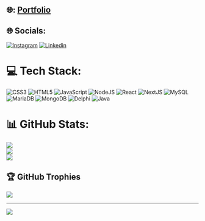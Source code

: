 ## 🌐: [Portfolio](https://joao.allpines.com.br/)


## 🌐 Socials:
[![Instagram](https://img.shields.io/badge/Instagram-%23E4405F.svg?logo=Instagram&logoColor=white)](https://instagram.com/jgde.almeida)
[![Linkedin](https://img.shields.io/badge/LinkedIn-0077B5?style=for-the-badge&logo=linkedin&logoColor=white)](https://br.linkedin.com/in/joao-de-almeida9)

# 💻 Tech Stack:
![CSS3](https://img.shields.io/badge/css3-%231572B6.svg?style=for-the-badge&logo=css3&logoColor=white) ![HTML5](https://img.shields.io/badge/html5-%23E34F26.svg?style=for-the-badge&logo=html5&logoColor=white) ![JavaScript](https://img.shields.io/badge/javascript-%23323330.svg?style=for-the-badge&logo=javascript&logoColor=%23F7DF1E) ![NodeJS](https://img.shields.io/badge/node.js-6DA55F?style=for-the-badge&logo=node.js&logoColor=white) ![React](https://img.shields.io/badge/react-3633c9?style=for-the-badge&logo=react&logoColor=white) ![NextJS](https://img.shields.io/badge/next.js-101010?style=for-the-badge&logo=next.js&logoColor=white) ![MySQL](https://img.shields.io/badge/mysql-%2300f.svg?style=for-the-badge&logo=mysql&logoColor=white) ![MariaDB](https://img.shields.io/badge/MariaDB-003545?style=for-the-badge&logo=mariadb&logoColor=white) ![MongoDB](https://img.shields.io/badge/mongodb-6Dd55F?style=for-the-badge&logo=mongodb&logoColor=white) ![Delphi](https://img.shields.io/badge/delphi-aa1212?style=for-the-badge&logo=delphi&logoColor=white) ![Java](https://img.shields.io/badge/java-aa7712?style=for-the-badge&logo=java&logoColor=white)

# 📊 GitHub Stats:
![](https://github-readme-stats.vercel.app/api?username=jdalmeida&theme=dracula&hide_border=false&include_all_commits=true&count_private=false)<br/>
![](https://github-readme-streak-stats.herokuapp.com/?user=jdalmeida&theme=dracula&hide_border=false)<br/>
![](https://github-readme-stats.vercel.app/api/top-langs/?username=jdalmeida&theme=dracula&hide_border=false&include_all_commits=true&count_private=false&layout=compact)

## 🏆 GitHub Trophies
![](https://github-profile-trophy.vercel.app/?username=jdalmeida&theme=dracula&no-frame=false&no-bg=true&margin-w=4)

---
[![](https://visitcount.itsvg.in/api?id=jdalmeida&icon=5&color=6)](https://visitcount.itsvg.in)

<!-- Proudly created with GPRM ( https://gprm.itsvg.in ) -->
